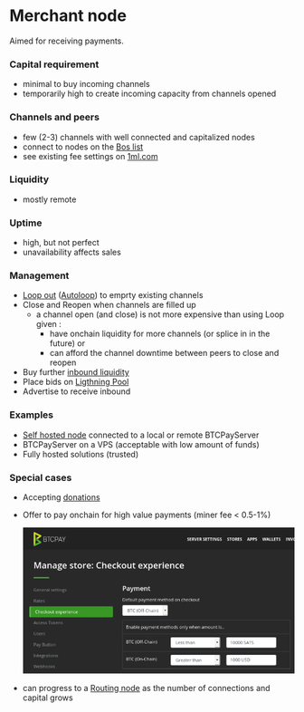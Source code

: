 # Merchant node
Aimed for receiving payments.

### Capital requirement
* minimal to buy incoming channels
* temporarily high to create incoming capacity from channels opened

### Channels and peers
* few (2-3) channels with well connected and capitalized nodes
* connect to nodes on the [Bos list](bosscore.md)
* see existing fee settings on [1ml.com](https//1ml.com)

### Liquidity
* mostly remote

### Uptime
 * high, but not perfect
 * unavailability affects sales

### Management
* [Loop out](https://github.com/lightninglabs/loop#lightning-loop) ([Autoloop](https://docs.lightning.engineering/advanced-best-practices/advanced-best-practices-overview/autoloop)) to emprty existing channels
* Close and Reopen when channels are filled up
  * a channel open (and close) is not more expensive than using Loop given :
    * have onchain liquidity for more channels (or splice in in the future) or
    * can afford the channel downtime between peers to close and reopen
* Buy further [inbound liquidity](createinboundliquidity.md)
* Place bids on [Ligthning Pool](pool.md)
* Advertise to receive inbound

### Examples
* [Self hosted node](https://github.com/bavarianledger/bitcoin-nodes) connected to a local or remote BTCPayServer
* BTCPayServer on a VPS (acceptable with low amount of funds)
* Fully hosted solutions (trusted)

### Special cases
* Accepting [donations](donations.md)
* Offer to pay onchain for high value payments (miner fee < 0.5-1%)
  
  ![BTCPayServer setting](/.gitbook/assets/btcpay.on-offchain.png)

* can progress to a [Routing node](nodetype.routing.md) as the number of connections and capital grows
